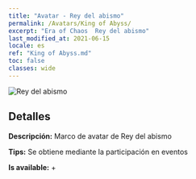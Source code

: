 ```yaml
---
title: "Avatar - Rey del abismo"
permalink: /Avatars/King of Abyss/
excerpt: "Era of Chaos  Rey del abismo"
last_modified_at: 2021-06-15
locale: es
ref: "King of Abyss.md"
toc: false
classes: wide
---
```

 ![Rey del abismo](/images/a/avatarFrame_36.png)

## Detalles

 **Descripción:** Marco de avatar de Rey del abismo 

 **Tips:** Se obtiene mediante la participación en eventos 

 **Is available:**  + 

